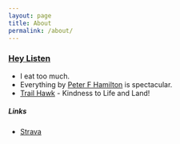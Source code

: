 ```yaml
---
layout: page
title: About
permalink: /about/
---
```


### [Hey Listen](https://youtu.be/lCjyiEOZP44)
- I eat too much.
- Everything by [Peter F Hamilton](http://amzn.to/2j8iYCg) is spectacular.
- [Trail Hawk](https://trailhawks.com) - Kindness to Life and Land!

##### Links
- [Strava](https://www.strava.com/athletes/4332172/training/log)
